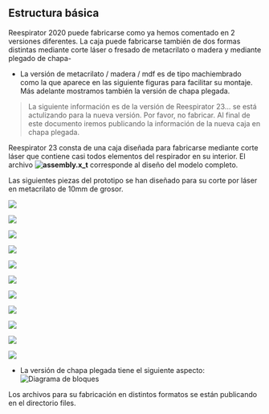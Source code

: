 ## Estructura básica
Reespirator 2020 puede fabricarse como ya hemos comentado en 2 versiones diferentes. 
La caja puede fabricarse también de dos formas distintas mediante corte láser o fresado de metacrilato o madera y mediante plegado de chapa-

* La versión de metacrilato / madera / mdf es de tipo machiembrado como la que aparece en las siguiente figuras para facilitar su montaje. Más adelante mostramos también la versión de chapa plegada.


> La siguiente información es de la versión de Reespirator 23... se está actulizando para la nueva versión. Por favor, no fabricar. Al final de este documento iremos publicando la información de la nueva caja en chapa plegada.

Reespirator 23 consta de una caja diseñada para fabricarse mediante corte láser que contiene casi todos elementos del respirador en su interior. El archivo **![assembly.x_t](https://gitlab.com/reesistencia/reespirator-doc/-/blob/master/assembly.x_t)** corresponde al diseño del modelo completo.

Las siguientes piezas del prototipo se han diseñado para su corte por láser en metacrilato de 10mm de grosor.

**![](https://lh4.googleusercontent.com/Rw_BoGAOtlgW_iJPXKSboZ_phwh_bFgpRYRIgVJQMQPlqopViYdBvEJlTBs2Jf4IKGeqSFo7HWUwPOuHRUW-O--tx-CfoybJuYr24uFZXqtUsO-ckM-EhM07qhvl56rM1nOGuWrH)**

**![](https://lh4.googleusercontent.com/XCe4fOHAmTvzVQrEcwOv18ccI64T8sXgwTiUNa5SS0kmM8FAN4vYJbNEZREp6uOqvye0GBPQNNL9Yuw_O40Pl8xyd-r03B-fVv2P6H0wofnnRMHY7NDnA3H1W5ZAcZVEZ6bTvtv-)**

**![](https://lh4.googleusercontent.com/3ZPv7TCWPBBi96qQapIw5sOFxL2CvffsMk0U8JEKxL5zV0e5es2PmDdP0FSrVxt8wk4kMz0L58uvNUveCUNkZJtpVtMeNUkiAej620MWAFZfxeNr21v_8H6Lz915uK5yt0OwHZ9C)**

**![](https://lh5.googleusercontent.com/L0N-ppMmLpxlN2YfT_ebNa048y5cwsbxE-y0ux4FTQMNQguw-hpAd3it6jWYv3bRP5tOx8UMiXWH2vEL5eEWqprVB-hGC6kNWp1IdgWD_dvKk_cNLit71CTwUU0A7WFhHiiX_Uuk)**

**![](https://lh5.googleusercontent.com/qY0vFH0W5UO7bKFsUn1E3QBJMlAASbVJqcki84IhO8FfLQUUTGyaDjp1d42nQJRFyhInAHx5c47shrIzz-3Q36Fe0TTPA3Bz7DxSdVLYcbu9WS10ctSC5wvXHG88QQAmqDMajKSJ)**

**![](https://lh5.googleusercontent.com/sxTzoRf1EvIexqKSA2le70w-NmfiLCdZIIfZ6m3NQ3IuG_ttCmHNx8LSiZZVGH3QEF_B2VXYkNTGsDRU1eueFUbhjA4SeWEwXz6cke5gZY6GLZV-eu2RBdUg4ogrZrWsc48u-_NX)**

**![](https://lh6.googleusercontent.com/BNDNVwnBvkhSnpN9zf1XQfJKQQ2XQRJgPSk4vR61QYHcO6NS2HJpTwdGhKmdUkL0pAfWPgUAraw3OHokpWzF9R8yfl_ZC_MnOjLEagmBp__jl14xqvdkuucSgLVKQnQZ-452XtI4)**

**![](https://lh6.googleusercontent.com/nfbuPcVmvR7ehU4mSyaowDeSwp3DMSmCcAbxsTvxJY6zGiyzZ9BCN0xIdjvNYedU0xZ2TDdypSYlNdS7eWef8lLHNz4HiiHS6ZzIK9psJ0aNX4KvaYlDGsUBIznbhSj9n3xrDnWz)**

**![](https://lh6.googleusercontent.com/LlCSm-bFxqQt6LxwusWUtt2JN65otXJwxfJNZz3yvZopwRkAemfxm0JU9Sp1ehk1DP03boxx5sB7cDtSNFKZhuJvjWnxJuWts4H6KIQSPHmkeRcpszLSD3LPPiqnDD95E67EJMgD)**

**![](https://lh3.googleusercontent.com/xruP8yjz8uzkz0ZCEFlxYvH735SlxLY48w-1farFrBMoPoUWUwldtimaiQuycdZZZ0pSxTrzO_SajjRAxNKcw_vZyF7W3iCNSKQbXL5BgcsiVkOpEvMkkZRAxEmJDR-2S6EE4vgf)**

**![](https://lh6.googleusercontent.com/dhdhGPt7kWFuY6w82dX3QZBrO3eC6hOD1q7Yaf14-yLMN3yz7ofPO-w0ZQmLIwbdqoiMF6w1uzy0W5qdrDarwh5-mfR5U6mDl2fsKLTW85tEQi7qSAy5tx-1MFE-vKubh_peMuks)**

* La versión de chapa plegada tiene el siguiente aspecto:
![Diagrama de bloques](https://gitlab.com/reespirator/reespirator-doc/-/raw/master/images/BMR_001_CARCASA_SUPERIOR_PARA_FABRICAR.jpg "Carcasa superior para fabricar")

Los archivos para su fabricación en distintos formatos se están publicando en el directorio files.
